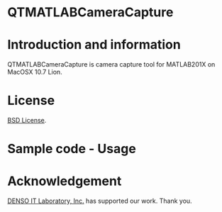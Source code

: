 QTMATLABCameraCapture
=======

Introduction and information
=======
QTMATLABCameraCapture is camera capture tool for MATLAB201X on MacOSX 10.7 Lion.

License
=======
[BSD License][].

Sample code - Usage
=======
 
Acknowledgement
=======
[DENSO IT Laboratory, Inc.][] has supported our work. Thank you.

[DENSO IT Laboratory, Inc.]: http://www.d-itlab.co.jp/
[BSD License]: http://www.opensource.org/licenses/bsd-license.php